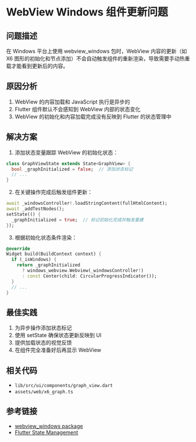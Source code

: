 # WebView Windows 组件更新问题

## 问题描述
在 Windows 平台上使用 webview_windows 包时，WebView 内容的更新（如 X6 图形的初始化和节点添加）不会自动触发组件的重新渲染，导致需要手动热重载才能看到更新后的内容。

## 原因分析
1. WebView 的内容加载和 JavaScript 执行是异步的
2. Flutter 组件默认不会感知到 WebView 内部的状态变化
3. WebView 的初始化和内容加载完成没有反映到 Flutter 的状态管理中

## 解决方案
1. 添加状态变量跟踪 WebView 的初始化状态：
```dart
class GraphViewState extends State<GraphView> {
  bool _graphInitialized = false;  // 添加状态标记
  // ...
}
```

2. 在关键操作完成后触发组件更新：
```dart
await _windowsController!.loadStringContent(fullHtmlContent);
await _addTestNodes();
setState(() {
  _graphInitialized = true;  // 标记初始化完成并触发重建
});
```

3. 根据初始化状态条件渲染：
```dart
@override
Widget build(BuildContext context) {
  if (_isWindows) {
    return _graphInitialized
      ? windows_webview.Webview(_windowsController!)
      : const Center(child: CircularProgressIndicator());
  }
  // ...
}
```

## 最佳实践
1. 为异步操作添加状态标记
2. 使用 setState 确保状态更新反映到 UI
3. 提供加载状态的视觉反馈
4. 在组件完全准备好后再显示 WebView

## 相关代码
- `lib/src/ui/components/graph_view.dart`
- `assets/web/x6_graph.ts`

## 参考链接
- [webview_windows package](https://pub.dev/packages/webview_windows)
- [Flutter State Management](https://flutter.dev/docs/development/data-and-backend/state-mgmt/intro) 